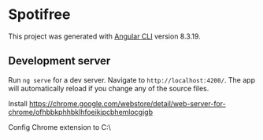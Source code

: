 # Spotifree

This project was generated with [Angular CLI](https://github.com/angular/angular-cli) version 8.3.19.

## Development server

Run `ng serve` for a dev server. Navigate to `http://localhost:4200/`. The app will automatically reload if you change any of the source files.

Install https://chrome.google.com/webstore/detail/web-server-for-chrome/ofhbbkphhbklhfoeikjpcbhemlocgigb

Config Chrome extension to C:\
